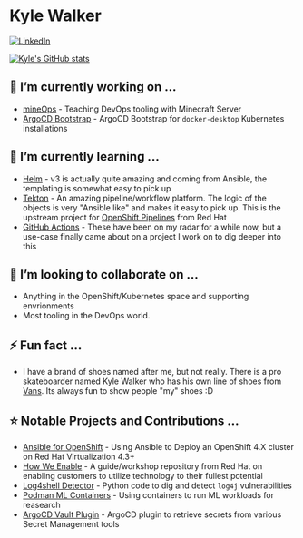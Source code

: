 # Kyle Walker 
[![LinkedIn][linkedin-shield]][linkedin-url]

[![Kyle's GitHub stats](https://github-readme-stats.vercel.app/api?username=KyWa)](https://github.com/KyWa/github-readme-stats)

## 🔭 I’m currently working on ...
* [mineOps](https://github.com/KyWa/mineOps) - Teaching DevOps tooling with Minecraft Server
* [ArgoCD Bootstrap](https://github.com/KyWa/kywa-kube-dd) - ArgoCD Bootstrap for `docker-desktop` Kubernetes installations

## 🌱 I’m currently learning ...
* [Helm](https://helm.sh) - v3 is actually quite amazing and coming from Ansible, the templating is somewhat easy to pick up
* [Tekton](https://tekton.dev) - An amazing pipeline/workflow platform. The logic of the objects is very "Ansible like" and makes it easy to pick up. This is the upstream project for [OpenShift Pipelines](https://cloud.redhat.com/learn/topics/ci-cd) from Red Hat
* [GitHub Actions](https://github.com/features/actions) - These have been on my radar for a while now, but a use-case finally came about on a project I work on to dig deeper into this
 
## 👯 I’m looking to collaborate on ...
* Anything in the OpenShift/Kubernetes space and supporting envrionments
* Most tooling in the DevOps world.
 
## ⚡ Fun fact ...
* I have a brand of shoes named after me, but not really. There is a pro skateboarder named Kyle Walker who has his own line of shoes from [Vans](https://www.vans.com/shop/skate-shoes#facet=ads_f40501_ntk_cs%253A%2522Kyle%2BWalker%2522&beginIndex=0). Its always fun to show people "my" shoes :D

## ⭐️ Notable Projects and Contributions ...
* [Ansible for OpenShift](https://github.com/KyWa/ansible-for-openshift) - Using Ansible to Deploy an OpenShift 4.X cluster on Red Hat Virtualization 4.3+
* [How We Enable](https://github.com/redhat-adsa/HowWeEnable) - A guide/workshop repository from Red Hat on enabling customers to utilize technology to their fullest potential
* [Log4shell Detector](https://github.com/Neo23x0/log4shell-detector) - Python code to dig and detect `log4j` vulnerabilities
* [Podman ML Containers](https://github.com/mjlbach/podman_ml_containers) - Using containers to run ML workloads for reasearch
* [ArgoCD Vault Plugin](https://github.com/argoproj-labs/argocd-vault-plugin) - ArgoCD plugin to retrieve secrets from various Secret Management tools

[linkedin-url]: https://www.linkedin.com/in/kyle-walker-5b151335/
[linkedin-shield]: https://img.shields.io/badge/-LinkedIn-black.svg?style=for-the-badge&logo=linkedin&colorB=555
